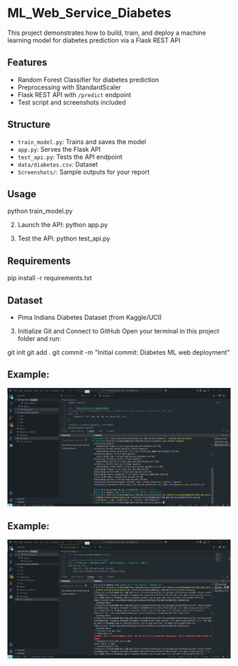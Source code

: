 # ML_Web_Service_Diabetes
This project demonstrates how to build, train, and deploy a machine learning model for diabetes prediction via a Flask REST API

##  Features

- Random Forest Classifier for diabetes prediction
- Preprocessing with StandardScaler
- Flask REST API with `/predict` endpoint
- Test script and screenshots included

## Structure

- `train_model.py`: Trains and saves the model
- `app.py`: Serves the Flask API
- `test_api.py`: Tests the API endpoint
- `data/diabetes.csv`: Dataset
- `Screenshots/`: Sample outputs for your report

##  Usage
python train_model.py

2. Launch the API:
python app.py

3. Test the API:
python test_api.py


##  Requirements
pip install -r requirements.txt

##  Dataset
- Pima Indians Diabetes Dataset (from Kaggle/UCI)
  
3. Initialize Git and Connect to GitHub
Open your terminal in this project folder and run:

git init
git add .
git commit -m "Initial commit: Diabetes ML web deployment"


## Example: 

![Model training terminal output](Screenshots/1.png)

## Example:

![API test screenshot](Screenshots/2.png)
